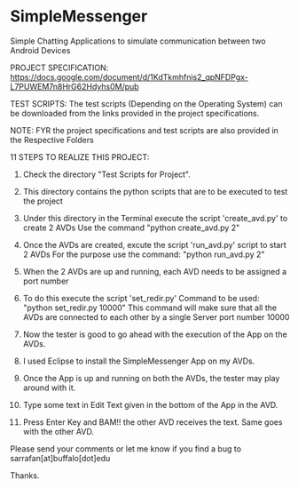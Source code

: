 SimpleMessenger
===============

Simple Chatting Applications to simulate communication between two Android Devices

PROJECT SPECIFICATION: https://docs.google.com/document/d/1KdTkmhfnis2_qpNFDPgx-L7PUWEM7n8HrG62Hdyhs0M/pub

TEST SCRIPTS: The test scripts (Depending on the Operating System) can be downloaded from the links provided in the project specifications.

NOTE: FYR the project specifications and test scripts are also provided in the Respective Folders

11 STEPS TO REALIZE THIS PROJECT:

1) Check the directory "Test Scripts for Project".

2) This directory contains the python scripts that are to be executed to test the project

3) Under this directory in the Terminal execute the script 'create_avd.py' to create 2 AVDs
   Use the command "python create_avd.py 2"

4) Once the AVDs are created, excute the script 'run_avd.py' script to start 2 AVDs
   For the purpose use the command: "python run_avd.py 2"

5) When the 2 AVDs are up and running, each AVD needs to be assigned a port number

6) To do this execute the script 'set_redir.py'
   Command to be used: "python set_redir.py 10000"
   This command will make sure that all the AVDs are connected to each other by a single Server port number 10000

7) Now the tester is good to go ahead with the execution of the App on the AVDs.

8) I used Eclipse to install the SimpleMessenger App on my AVDs.

9) Once the App is up and running on both the AVDs, the tester may play around with it.

10) Type some text in Edit Text given in the bottom of the App in the AVD.

11) Press Enter Key and BAM!! the other AVD receives the text. Same goes with the other AVD.


Please send your comments or let me know if you find a bug to sarrafan[at]buffalo[dot]edu

Thanks.
